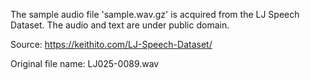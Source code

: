 The sample audio file 'sample.wav.gz' is acquired from the LJ Speech Dataset.
The audio and text are under public domain.

Source: https://keithito.com/LJ-Speech-Dataset/

Original file name: LJ025-0089.wav
